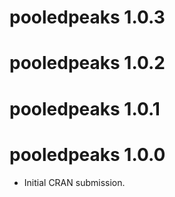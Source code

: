 # pooledpeaks 1.0.3

# pooledpeaks 1.0.2

# pooledpeaks 1.0.1

# pooledpeaks 1.0.0

* Initial CRAN submission.
